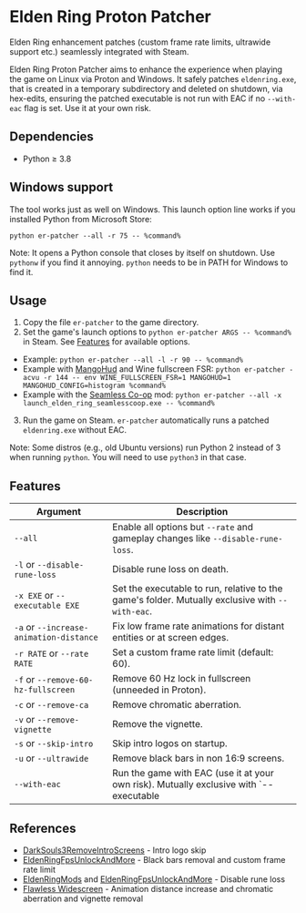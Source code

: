 # Elden Ring Proton Patcher
Elden Ring enhancement patches (custom frame rate limits, ultrawide support etc.) seamlessly integrated with Steam.

Elden Ring Proton Patcher aims to enhance the experience when playing the game on Linux via Proton and Windows. It safely patches `eldenring.exe`, that is created in a temporary subdirectory and deleted on shutdown, via hex-edits, ensuring the patched executable is not run with EAC if no `--with-eac` flag is set. Use it at your own risk.

## Dependencies
- Python ≥ 3.8

## Windows support
The tool works just as well on Windows. This launch option line works if you installed Python from Microsoft Store:
```
python er-patcher --all -r 75 -- %command%
```
Note: It opens a Python console that closes by itself on shutdown.  Use `pythonw` if you find it annoying. `python` needs to be in PATH for Windows to find it.

## Usage
1. Copy the file `er-patcher` to the game directory.
2. Set the game's launch options to `python er-patcher ARGS -- %command%` in Steam. See [Features](#features) for available options.
  - Example: `python er-patcher --all -l -r 90 -- %command%`
  - Example with [MangoHud](https://github.com/flightlessmango/MangoHud) and Wine fullscreen FSR: `python er-patcher -acvu -r 144 -- env WINE_FULLSCREEN_FSR=1 MANGOHUD=1 MANGOHUD_CONFIG=histogram %command%`
  - Example with the [Seamless Co-op](https://www.nexusmods.com/eldenring/mods/510) mod: `python er-patcher --all -x launch_elden_ring_seamlesscoop.exe -- %command%`
3. Run the game on Steam. `er-patcher` automatically runs a patched `eldenring.exe` without EAC.

Note: Some distros (e.g., old Ubuntu versions) run Python 2 instead of 3 when running `python`. You will need to use `python3` in that case.
 
## Features
| Argument | Description |
| --- | --- |
| `--all` | Enable all options but `--rate` and gameplay changes like `--disable-rune-loss`. |
| `-l` or `--disable-rune-loss` | Disable rune loss on death. |
| `-x EXE` or `--executable EXE` | Set the executable to run, relative to the game's folder. Mutually exclusive with `--with-eac`. |
| `-a` or `--increase-animation-distance` | Fix low frame rate animations for distant entities or at screen edges. |
| `-r RATE` or `--rate RATE` | Set a custom frame rate limit (default: 60). |
| `-f` or `--remove-60-hz-fullscreen` | Remove 60 Hz lock in fullscreen (unneeded in Proton). |
| `-c` or `--remove-ca` | Remove chromatic aberration. |
| `-v` or `--remove-vignette` | Remove the vignette. |
| `-s` or `--skip-intro` | Skip intro logos on startup. |
| `-u` or `--ultrawide` | Remove black bars in non 16:9 screens. |
| `--with-eac` | Run the game with EAC (use it at your own risk). Mutually exclusive with `--executable |

## References
- [DarkSouls3RemoveIntroScreens](https://github.com/bladecoding/DarkSouls3RemoveIntroScreens) - Intro logo skip
- [EldenRingFpsUnlockAndMore](https://github.com/uberhalit/EldenRingFpsUnlockAndMore) - Black bars removal and custom frame rate limit
- [EldenRingMods](https://github.com/techiew/EldenRingMods) and [EldenRingFpsUnlockAndMore](https://github.com/uberhalit/EldenRingFpsUnlockAndMore) - Disable rune loss
- [Flawless Widescreen](https://www.flawlesswidescreen.org) - Animation distance increase and chromatic aberration and vignette removal
